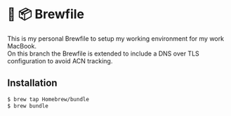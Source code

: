 # 🍺 📦 Brewfile

This is my personal Brewfile to setup my working environment for my work MacBook.  
On this branch the Brewfile is extended to include a DNS over TLS configuration to avoid ACN tracking.

## Installation

```sh
$ brew tap Homebrew/bundle
$ brew bundle
```
